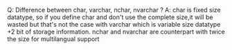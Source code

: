 Q: Difference between char, varchar, nchar, nvarchar ?
A: char is fixed size datatype, so if you define char and don't use the complete
   size,it will be wasted but that's not the case with varchar which is variable size
   datatype +2 bit of storage information. nchar and nvarchar are counterpart with
   twice the size for multilangual support
